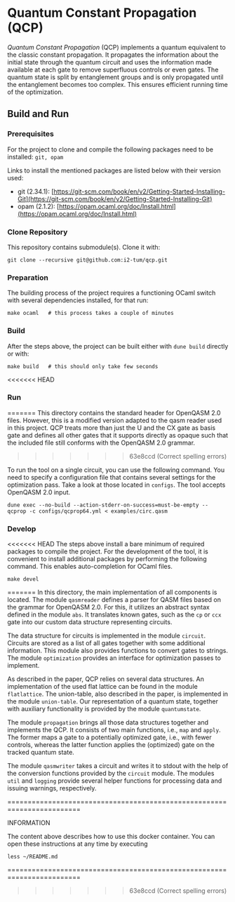 # Quantum Constant Propagation (QCP)

*Quantum Constant Propagation* (QCP) implements a quantum equivalent to the classic constant propagation.
It propagates the information about the initial state through the quantum circuit and uses the information made available at each gate to remove superfluous controls or even gates.
The quantum state is split by entanglement groups and is only propagated until the entanglement becomes too complex.
This ensures efficient running time of the optimization.

## Build and Run

### Prerequisites

For the project to clone and compile the following packages need to be installed: `git, opam`

Links to install the mentioned packages are listed below with their version used:
- git (2.34.1): [https://git-scm.com/book/en/v2/Getting-Started-Installing-Git](https://git-scm.com/book/en/v2/Getting-Started-Installing-Git)
- opam (2.1.2): [https://opam.ocaml.org/doc/Install.html](https://opam.ocaml.org/doc/Install.html)

### Clone Repository

This repository contains submodule(s).
Clone it with:

```shell
git clone --recursive git@github.com:i2-tum/qcp.git
```

### Preparation

The building process of the project requires a functioning OCaml switch with several dependencies installed, for that run:
```shell
make ocaml   # this process takes a couple of minutes
```

### Build

After the steps above, the project can be built either with `dune build` directly or with:
```shell
make build   # this should only take few seconds
```

<<<<<<< HEAD
### Run
=======
This directory contains the standard header for OpenQASM 2.0 files.
However, this is a modified version adapted to the qasm reader used in
this project. QCP treats more than just the U and the CX gate as basis
gate and defines all other gates that it supports directly as opaque
such that the included file still conforms with the OpenQASM 2.0
grammar.
>>>>>>> 63e8ccd (Correct spelling errors)

To run the tool on a single circuit, you can use the following command.
You need to specify a configuration file that contains several settings for the optimization pass.
Take a look at those located in `configs`.
The tool accepts OpenQASM 2.0 input.
```shell
dune exec --no-build --action-stderr-on-success=must-be-empty -- qcprop -c configs/qcprop64.yml < examples/circ.qasm
```

### Develop

<<<<<<< HEAD
The steps above install a bare minimum of required packages to compile the project.
For the development of the tool, it is convenient to install additional packages by performing the following command.
This enables auto-completion for OCaml files.
```shell
make devel
```
=======
In this directory, the main implementation of all components is located.
The module `qasmreader` defines a parser for QASM files based on the
grammar for OpenQASM 2.0. For this, it utilizes an abstract syntax
defined in the module `abs`. It translates known gates, such as the `cp`
or `ccx` gate into our custom data structure representing circuits.

The data structure for circuits is implemented in the module `circuit`.
Circuits are stored as a list of all gates together with some additional
information. This module also provides functions to convert gates to
strings. The module `optimization` provides an interface for
optimization passes to implement.

As described in the paper, QCP relies on several data structures. An
implementation of the used flat lattice can be found in the module
`flatlattice`. The union-table, also described in the paper, is
implemented in the module `union-table`. Our representation of a quantum
state, together with auxiliary functionality is provided by the module
`quantumstate`.

The module `propagation` brings all those data structures together and
implements the QCP. It consists of two main functions, i.e., `map` and
`apply`. The former maps a gate to a potentially optimized gate,
i.e., with fewer controls, whereas the latter function applies the
(optimized) gate on the tracked quantum state.

The module `qasmwriter` takes a circuit and writes it to stdout with the
help of the conversion functions provided by the `circuit` module. The
modules `util` and `logging` provide several helper functions for
processing data and issuing warnings, respectively.


========================================================================

INFORMATION

The content above describes how to use this docker container. You can
open these instructions at any time by executing

    less ~/README.md

========================================================================
>>>>>>> 63e8ccd (Correct spelling errors)
